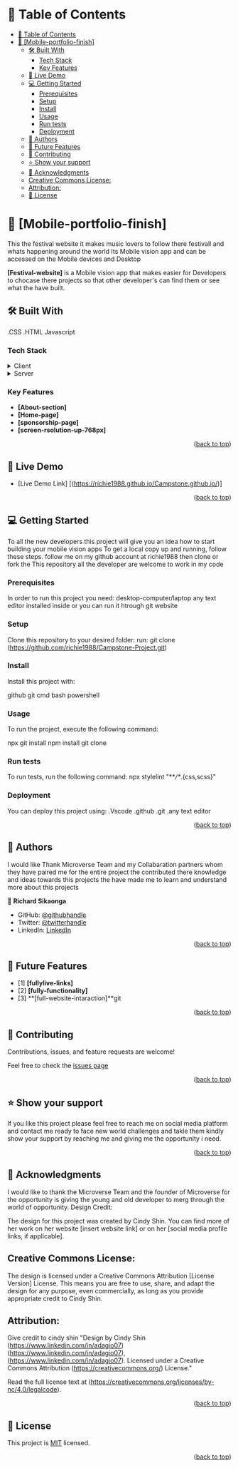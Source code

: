 <a name="Richard Sikaonga"></a>

# 📗 Table of Contents


- [📗 Table of Contents](#-table-of-contents)
- [📖 \[Mobile-portfolio-finish\] ](#-mobile-portfolio-finish-)
  - [🛠 Built With ](#-built-with-)
    - [Tech Stack ](#tech-stack-)
    - [Key Features ](#key-features-)
  - [🚀 Live Demo ](#-live-demo-)
  - [💻 Getting Started ](#-getting-started-)
    - [Prerequisites](#prerequisites)
    - [Setup](#setup)
    - [Install](#install)
    - [Usage](#usage)
    - [Run tests](#run-tests)
    - [Deployment](#deployment)
  - [👥 Authors ](#-authors-)
  - [🔭 Future Features ](#-future-features-)
  - [🤝 Contributing ](#-contributing-)
  - [⭐️ Show your support ](#️-show-your-support-)
  - [🙏 Acknowledgments ](#-acknowledgments-)
  - [Creative Commons License:](#creative-commons-license)
  - [Attribution:](#attribution)
  - [📝 License ](#-license-)

# 📖 [Mobile-portfolio-finish] <a name="about-project"></a>

This the festival website it makes music lovers to follow there festivall and whats happening around the world
Its Mobile vision app and can be accessed on the Mobile devices and Desktop

**[Festival-website]** is a Mobile vision app that makes easier for Developers to chocase there projects
so that other developer's can find them or see what the have built.

## 🛠 Built With <a name="built-with"></a>
.CSS
.HTML
Javascript
### Tech Stack <a name="tech-stack"></a>

<details>
  <summary>Client</summary>
  <ul>
    <li><a href="https://css.org/">style.css</a></li>
  </ul>
</details>

<details>
  <summary>Server</summary>
  <ul>
    <li><a href="https://html.com/">Index.html</a></li>
  </ul>
</details>

### Key Features <a name="key-features"></a>

- **[About-section]**
- **[Home-page]**
- **[sponsorship-page]**
- **[screen-rsolution-up-768px]**
<p align="right">(<a href="#readme-top">back to top</a>)</p>

## 🚀 Live Demo <a name="live-demo"></a>

- [Live Demo Link] [(https://richie1988.github.io/Campstone.github.io/)]

<p align="right">(<a href="#readme-top">back to top</a>)</p>

## 💻 Getting Started <a name="getting-started"></a>

To all the new developers this project will give you an idea how to start building your mobile vision apps
To get a local copy up and running, follow these steps.
follow me on my github account at richie1988 then clone or fork the This repository all the developer are welcome to work in my code 

### Prerequisites

In order to run this project you need:
desktop-computer/laptop
any text editor installed inside
or you can run it htrough git website

### Setup

Clone this repository to your desired folder:
run:
git clone (https://github.com/richie1988/Campstone-Project.git)

### Install

Install this project with:

github
git
cmd
bash
powershell

### Usage

To run the project, execute the following command:

npx git install
npm install 
git clone

### Run tests

To run tests, run the following command:
npx stylelint "**_/*_.{css,scss}"

### Deployment

You can deploy this project using:
.Vscode
.github
.git
.any text editor

<p align="right">(<a href="#readme-top">back to top</a>)</p>

## 👥 Authors <a name="Richard Sikaonga"></a>

I would like Thank Microverse Team and my Collabaration partners whom they have paired me for the entire project the contributed there knowledge and ideas towards this projects the have made me to learn and understand more about this projects

👤 **Richard Sikaonga**

- GitHub: [@githubhandle](https://github.com/richie1988)
- Twitter: [@twitterhandle](@RICHARDSIK51272)
- LinkedIn: [LinkedIn](in/richard-sikaonga-039940275)


<p align="right">(<a href="#readme-top">back to top</a>)</p>

## 🔭 Future Features <a name="future-features"></a>

- [1] **[fullylive-links]**
- [2] **[fully-functionality]**
- [3] **[full-website-intaraction]**git

<p align="right">(<a href="#readme-top">back to top</a>)</p>

## 🤝 Contributing <a name="contributing"></a>

Contributions, issues, and feature requests are welcome!

Feel free to check the [issues page]([https://docs.github.com/en/issues])

<p align="right">(<a href="#readme-top">back to top</a>)</p>

## ⭐️ Show your support <a name="support"></a>

If you like this project please feel free to reach me on social media platform and contact me ready to face new world challenges and takle them kindly show your support by reaching me and giving me the opportunity i need.

<p align="right">(<a href="#readme-top">back to top</a>)</p>

## 🙏 Acknowledgments <a name="acknowledgements"></a>

I would like to thank the Microverse Team and the founder of Microverse for the opportunity is giving the young and old developer to merg through the world of opportunity.
Design Credit:

The design for this project was created by Cindy Shin. You can find more of her work on her website [insert website link] or on her [social media profile links, if applicable].

Creative Commons License:
--------------------------
The design is licensed under a Creative Commons Attribution [License Version] License. This means you are free to use, share, and adapt the design for any purpose, even commercially, as long as you provide appropriate credit to Cindy Shin.

Attribution:
--------------------------
Give credit to cindy shin
"Design by Cindy Shin (https://www.linkedin.com/in/adagio07)(https://www.linkedin.com/in/adagio07), (https://www.linkedin.com/in/adagio07). Licensed under a Creative Commons Attribution (https://creativecommons.org/) License."

Read the full license text at (https://creativecommons.org/licenses/by-nc/4.0/legalcode).

<p align="right">(<a href="#readme-top">back to top</a>)</p>

## 📝 License <a name="license"></a>

This project is [MIT](./MIT.md) licensed.

<p align="right">(<a href="#readme-top">back to top</a>)</p>
